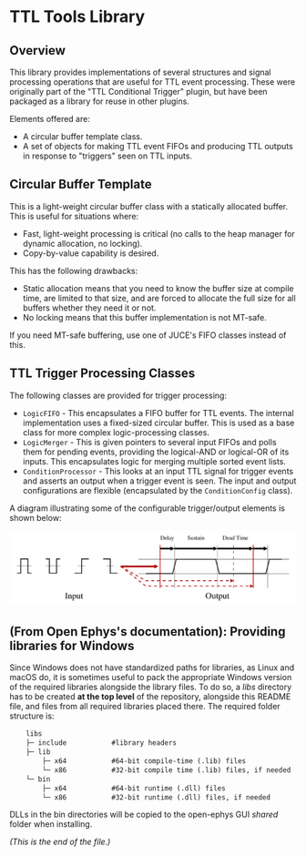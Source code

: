 # TTL Tools Library

## Overview

This library provides implementations of several structures and signal
processing operations that are useful for TTL event processing. These were
originally part of the "TTL Conditional Trigger" plugin, but have been
packaged as a library for reuse in other plugins.

Elements offered are:
* A circular buffer template class.
* A set of objects for making TTL event FIFOs and producing TTL outputs
in response to "triggers" seen on TTL inputs.

## Circular Buffer Template

This is a light-weight circular buffer class with a statically allocated
buffer. This is useful for situations where:
* Fast, light-weight processing is critical (no calls to the heap manager for
dynamic allocation, no locking).
* Copy-by-value capability is desired.

This has the following drawbacks:
* Static allocation means that you need to know the buffer size at compile
time, are limited to that size, and are forced to allocate the full size for
all buffers whether they need it or not.
* No locking means that this buffer implementation is not MT-safe.

If you need MT-safe buffering, use one of JUCE's FIFO classes instead of
this.

## TTL Trigger Processing Classes

The following classes are provided for trigger processing:
* `LogicFIFO` - This encapsulates a FIFO buffer for TTL events. The internal
implementation uses a fixed-sized circular buffer. This is used as a base
class for more complex logic-processing classes.
* `LogicMerger` - This is given pointers to several input FIFOs and polls
them for pending events, providing the logical-AND or logical-OR of its
inputs. This encapsulates logic for merging multiple sorted event lists.
* `ConditionProcessor` - This looks at an input TTL signal for trigger
events and asserts an output when a trigger event is seen. The input and
output configurations are flexible (encapsulated by the `ConditionConfig`
class).

A diagram illustrating some of the configurable trigger/output elements is
shown below:

![Condition Timing](./Auxiliary/signal-timing.png)

## (From Open Ephys's documentation): Providing libraries for Windows

Since Windows does not have standardized paths for libraries, as Linux and macOS do, it is sometimes useful to pack the appropriate Windows version of the required libraries alongside the library files.
To do so, a *libs* directory has to be created **at the top level** of the repository, alongside this README file, and files from all required libraries placed there. The required folder structure is:
```
    libs
    ├─ include           #library headers
    ├─ lib
        ├─ x64           #64-bit compile-time (.lib) files
        └─ x86           #32-bit compile time (.lib) files, if needed
    └─ bin
        ├─ x64           #64-bit runtime (.dll) files
        └─ x86           #32-bit runtime (.dll) files, if needed
```
DLLs in the bin directories will be copied to the open-ephys GUI *shared* folder when installing.

_(This is the end of the file.)_
